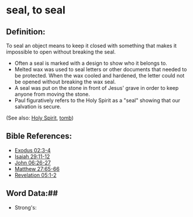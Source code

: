 # seal, to seal #

## Definition: ##

To seal an object means to keep it closed with something that makes it impossible to open without breaking the seal.

* Often a seal is marked with a design to show who it belongs to. 
* Melted wax was used to seal letters or other documents that needed to be protected. When the wax cooled and hardened, the letter could not be opened without breaking the wax seal.
* A seal was put on the stone in front of Jesus' grave in order to keep anyone from moving the stone.
* Paul figuratively refers to the Holy Spirit as a "seal" showing that our salvation is secure.

(See also: [Holy Spirit](../kt/holyspirit.md), [tomb](../other/tomb.md))

## Bible References: ##

* [Exodus 02:3-4](rc://en/tn/help/exo/02/03)
* [Isaiah 29:11-12](rc://en/tn/help/isa/29/11)
* [John 06:26-27](rc://en/tn/help/jhn/06/26)
* [Matthew 27:65-66](rc://en/tn/help/mat/27/65)
* [Revelation 05:1-2](rc://en/tn/help/rev/05/01)

## Word Data:##

* Strong's: 

